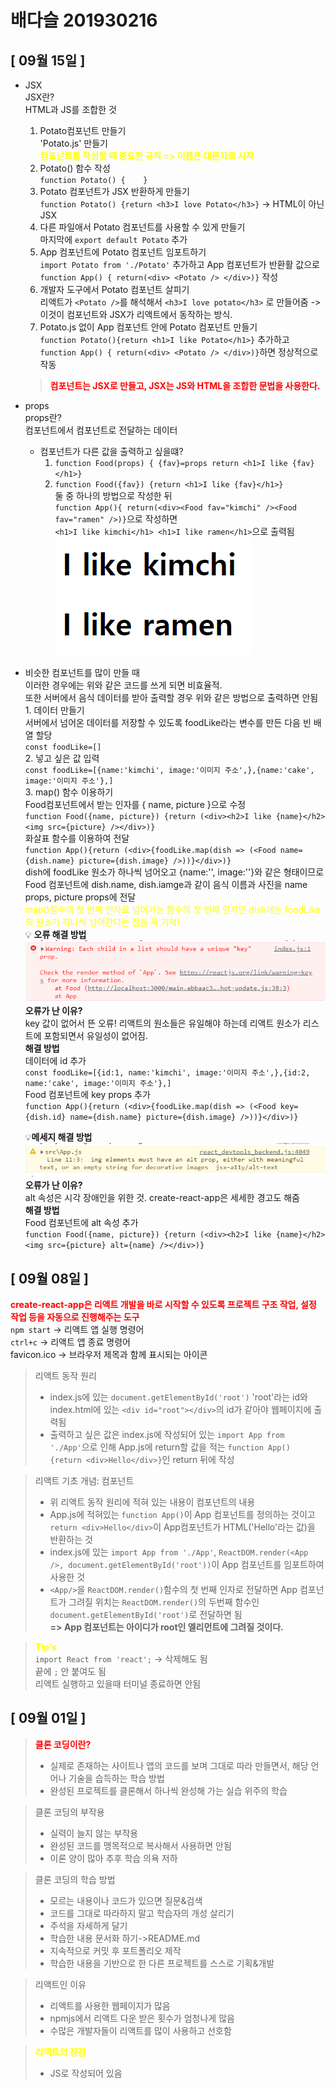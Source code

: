 # 배다슬 201930216

## [ 09월 15일 ]<br>
* JSX<br>
    JSX란?<br>
    HTML과 JS를 조합한 것<br>
    1. Potato컴포넌트 만들기<br>
        'Potato.js' 만들기<br>
        <span style="color:Yellow"><b>컴포넌트를 작성할 때 중요한 규칙 => 이름은 대문자로 시작</b></span><br>
    2. Potato() 함수 작성<br>
        `function Potato() {    }`<br>
    3. Potato 컴포넌트가 JSX 반환하게 만들기<br>
        `function Potato() {return <h3>I love Potato</h3>}` -> HTML이 아닌 JSX<br>
    4. 다른 파일애서 Potato 컴포넌트를 사용할 수 있게 만들기<br> 
        마지막에 `export default Potato` 추가 <br>
    5. App 컴포넌트에 Potato 컴포넌트 임포트하기<br>
        `import Potato from './Potato'` 추가하고 App 컴포넌트가 반환활 값으로 `function App() { return(<div> <Potato /> </div>)}` 작성<br>
    6. 개발자 도구에서 Potato 컴포넌트 살피기<br>
        리액트가 `<Potato />`를 해석해서 `<h3>I love potato</h3>` 로 만들어줌 -> 이것이 컴포넌트와 JSX가 리액트에서 동작하는 방식.<br>
    7. Potato.js 없이 App 컴포넌트 안에 Potato 컴포넌트 만들기<br>
        `function Potato(){return <h1>I like Potato</h1>}` 추가하고 `function App() { return(<div> <Potato /> </div>)}`하면 정상적으로 작동<br>
    > <span style="color:red"><b>컴포넌트는 JSX로 만들고, JSX는 JS와 HTML을 조합한 문법을 사용한다.</b></span>

* props<br>
    props란?<br>
    컴포넌트에서 컴포넌트로 전달하는 데이터<br>
    * 컴포넌트가 다른 값을 출력하고 싶을떄?<br>
        1. `function Food(props) { {fav}=props return <h1>I like {fav}</h1>}`<br>
        2. `function Food({fav}) {return <h1>I like {fav}</h1>}`<br>
        둘 중 하나의 방법으로 작성한 뒤 <br>
        `function App(){ return(<div><Food fav="kimchi" /><Food fav="ramen" />)}`으로 작성하면<br>
        `<h1>I like kimchi</h1> <h1>I like ramen</h1>`으로 출력됨<br>
    ![props출력](https://github.com/das0166/movie_app_2021-5/blob/master/%EC%97%85%EB%A1%9C%EB%93%9C%EC%9E%90%EB%A3%8C/props.PNG)<br>

* 비슷한 컴포넌트를 많이 만들 때<br>
    이러한 경우에는 위와 같은 코드를 쓰게 되면 비효율적.<br>
    또한 서버에서 음식 데이터를 받아 출력할 경우 위와 같은 방법으로 출력하면 안됨<br>
        1. 데이터 만들기<br>
            서버에서 넘어온 데이터를 저장할 수 있도록 foodLike라는 변수를 만든 다음 빈 배열 할당<br>
            `const foodLike=[]`<br>
        2. 넣고 싶은 값 입력<br>
        `const foodLike=[{name:'kimchi', image:'이미지 주소',},{name:'cake', image:'이미지 주소'},]`<br>
        3. map() 함수 이용하기<br>
            Food컴포넌트에서 받는 인자를 { name, picture }으로 수정<br>
            `function Food({name, picture}) {return (<div><h2>I like {name}</h2><img src={picture} /></div>)}`<br>
            화살표 함수를 이용하여 전달<br>
            `function App(){return (<div>{foodLike.map(dish => (<Food name={dish.name} picture={dish.image} />))}</div>)}`<br>
            dish에 foodLike 원소가 하나씩 넘어오고 {name:'', image:''}와 같은 형태이므로 Food 컴포넌트에 dish.name, dish.iamge과 같이 음식 이름과 사진을 name props, picture props에 전달<br>
        <span style="color:Yellow">map()함수의 첫 번째 인자로 넘어가는 함수의 첫 번째 인자인 dish에는 foodLike의 원소가 하나씩 넘어간다는 점을 꼭 기억!</span><br>
    💡 <b>오류 해결 방법</b><br>
      ![KeyWarning](https://github.com/das0166/movie_app_2021-5/blob/master/%EC%97%85%EB%A1%9C%EB%93%9C%EC%9E%90%EB%A3%8C/KeyWarning.PNG)<br>
      <b>오류가 난 이유?</b><br>
      key 값이 없어서 뜬 오류! 리액트의 원소들은 유일해야 하는데 리액트 원소가 리스트에 포함되면서 유일성이 없어짐.<br>
      <b>해결 방법</b><br>
      데이터에 id 추가<br>
       `const foodLike=[{id:1, name:'kimchi', image:'이미지 주소',},{id:2, name:'cake', image:'이미지 주소'},]`<br>
     Food 컴포넌트에 key props 추가<br>
          `function App(){return (<div>{foodLike.map(dish => (<Food key={dish.id} name={dish.name} picture={dish.image} />))}</div>)}`<br>

    💡<b>메세지 해결 방법</b><br>
    ![altMessage](https://github.com/das0166/movie_app_2021-5/blob/master/%EC%97%85%EB%A1%9C%EB%93%9C%EC%9E%90%EB%A3%8C/altM.PNG)<br>
    <b>오류가 난 이유?</b><br>
    alt 속성은 시각 장애인을 위한 것. create-react-app은 세세한 경고도 해줌<br>
    <b>해결 방법</b><br>
    Food 컴포넌트에 alt 속성 추가<br>
     `function Food({name, picture}) {return (<div><h2>I like {name}</h2><img src={picture} alt={name} /></div>)}`<br>



## [ 09월 08일 ]<br>
<span style="color:red"><b>create-react-app은 리액트 개발을 바로 시작할 수 있도록 프로젝트 구조 작업, 설정 작업 등을 자동으로 진행해주는 도구</b></span><br>
`npm start` -> 리액트 앱 실행 명령어<br>
`ctrl+c` -> 리액트 앱 종료 명령어<br>
favicon.ico -> 브라우저 제목과 함께 표시되는 아이콘<br>
> 리액트 동작 원리<br>
>* index.js에 있는 `document.getElementById('root')` 'root'라는 id와 index.html에 있는 `<div id="root"></div>`의 id가 같아야 웹페이지에 출력됨<br>
>* 출력하고 싶은 값은 index.js에 작성되어 있는 `import App from './App'`으로 인해 App.js에 return할 값을 적는 `function App() {return <div>Hello</div>}`인 return 뒤에 작성<br>

>리액트 기초 개념: 컴포넌트<br>
>* 위 리액트 동작 원리에 적혀 있는 내용이 컴포넌트의 내용<br>
>* App.js에 적혀있는 `function App()`이 App 컴포넌트를 정의하는 것이고 `return <div>Hello</div>`이 App컴포넌트가 HTML('Hello'라는 값)을 반환하는 것<br>
>* index.js에 있는 `import App from './App'`, `ReactDOM.render(<App />, document.getElementById('root'))`이 App 컴포넌트를 임포트하여 사용한 것<br>
>* `<App/>`을 `ReactDOM.render()`함수의 첫 번째 인자로 전달하면 App 컴포넌트가 그려질 위치는 `ReactDOM.render()`의 두번째 함수인 `document.getElementById('root')`로 전달하면 됨<br>
<b>=> App 컴포넌트는 아이디가 root인 엘리먼트에 그려질 것이다.</b>

><span style="color:yellow"><b>Tip's</b></span><Br>
`import React from 'react';` -> 삭제해도 됨<br>
끝에 `;` 안 붙여도 됨<br>
리액트 실행하고 있을때 터미널 종료하면 안됨<br>

## [ 09월 01일 ]<br>
><span style="color:red"><b>클론 코딩이란?</b><br>
>* 실제로 존재하는 사이트나 앱의 코드를 보며 그대로 따라 만들면서, 해당 언어나 기술을 습득하는 학습 방법
>* 완성된 프로젝트를 클론해서 하나씩 완성해 가는 실습 위주의 학습

>클론 코딩의 부작용<br>
>* 실력이 늘지 않는 부작용
>* 완성된 코드를 맹목적으로 복사해서 사용하면 안됨
>* 이론 양이 많아 추후 학습 의욕 저하

>클론 코딩의 학습 방법<br>
>* 모르는 내용이나 코드가 있으면 질문&검색
>* 코드를 그대로 따라하지 말고 학습자의 개성 살리기
>* 주석을 자세하게 달기
>* 학습한 내용 문서화 하기->README.md
>* 지속적으로 커밋 후 포트폴리오 제작
>* 학습한 내용을 기반으로 한 다른 프로젝트를 스스로 기획&개발

>리액트인 이유<br>
>* 리액트를 사용한 웹페이지가 많음
>* npmjs에서 리액트 다운 받은 횟수가 엄청나게 많음
>* 수많은 개발자들이 리액트를 많이 사용하고 선호함

><span style="color:yellow"><b>리액트의 장점</b><br>
>* JS로 작성되어 있음